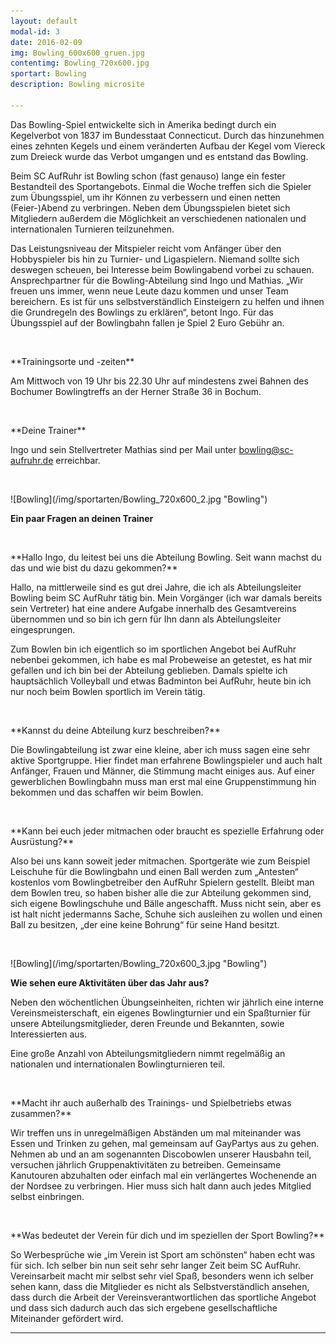 ```yaml
---
layout: default
modal-id: 3
date: 2016-02-09
img: Bowling_600x600_gruen.jpg
contentimg: Bowling_720x600.jpg
sportart: Bowling
description: Bowling microsite
             
---
```


  
Das Bowling-Spiel entwickelte sich in Amerika bedingt durch ein Kegelverbot von 1837 im Bundesstaat Connecticut. Durch das hinzunehmen eines zehnten Kegels und einem veränderten Aufbau der Kegel vom Viereck zum Dreieck wurde das Verbot umgangen und es entstand das Bowling.

Beim SC AufRuhr ist Bowling schon (fast genauso) lange ein fester Bestandteil des Sportangebots. Einmal die Woche treffen sich die Spieler zum Übungsspiel, um ihr Können zu verbessern und einen netten (Feier-)Abend zu verbringen. Neben dem Übungsspielen bietet sich Mitgliedern außerdem die Möglichkeit an verschiedenen nationalen und internationalen Turnieren teilzunehmen. 

Das Leistungsniveau der Mitspieler reicht vom Anfänger über den Hobbyspieler bis hin zu Turnier- und Ligaspielern. Niemand sollte sich deswegen scheuen, bei Interesse beim Bowlingabend vorbei zu schauen.
Ansprechpartner für die Bowling-Abteilung sind Ingo und Mathias. „Wir freuen uns immer, wenn neue Leute dazu kommen und unser Team bereichern. Es ist für uns selbstverständlich Einsteigern zu helfen und ihnen die Grundregeln des Bowlings zu erklären“, betont Ingo.
Für das Übungsspiel  auf der Bowlingbahn fallen je Spiel 2 Euro Gebühr an.
  
<p>&nbsp;</p>
**Trainingsorte und -zeiten**

Am Mittwoch von 19 Uhr bis 22.30 Uhr auf mindestens zwei Bahnen des Bochumer Bowlingtreffs an der Herner Straße 36 in Bochum.

<p>&nbsp;</p>
**Deine Trainer**

Ingo und sein Stellvertreter Mathias sind per Mail unter [bowling@sc-aufruhr.de](mailto:bowling@sc-aufruhr.de) erreichbar.
  
<p>&nbsp;</p>
![Bowling](/img/sportarten/Bowling_720x600_2.jpg "Bowling")


**Ein paar Fragen an deinen Trainer**

<p>&nbsp;</p>
**Hallo Ingo, du leitest bei uns die Abteilung Bowling. Seit wann machst du das und wie bist du dazu gekommen?**
  
Hallo, na mittlerweile sind es gut drei Jahre, die ich als Abteilungsleiter Bowling beim SC AufRuhr tätig bin. Mein Vorgänger (ich war damals bereits sein Vertreter) hat eine andere Aufgabe innerhalb des Gesamtvereins übernommen und so bin ich gern für Ihn dann als Abteilungsleiter eingesprungen.

Zum Bowlen bin ich eigentlich so im sportlichen Angebot bei AufRuhr nebenbei gekommen, ich habe es mal Probeweise an getestet, es hat mir gefallen und ich bin bei der Abteilung geblieben. Damals spielte ich hauptsächlich Volleyball und etwas Badminton bei AufRuhr, heute bin ich nur noch beim Bowlen sportlich im Verein tätig.

<p>&nbsp;</p>
**Kannst du deine Abteilung kurz beschreiben?**

Die Bowlingabteilung ist zwar eine kleine, aber ich muss sagen eine sehr aktive Sportgruppe. Hier findet man erfahrene Bowlingspieler und auch halt Anfänger, Frauen und Männer, die Stimmung macht einiges aus. Auf einer gewerblichen Bowlingbahn muss man erst mal eine Gruppenstimmung hin bekommen und das schaffen wir beim Bowlen.
<p>&nbsp;</p>
**Kann bei euch jeder mitmachen oder braucht es spezielle Erfahrung oder Ausrüstung?**

Also bei uns kann soweit jeder mitmachen. Sportgeräte  wie zum Beispiel Leischuhe für die Bowlingbahn und einen Ball werden zum „Antesten“ kostenlos vom Bowlingbetreiber den AufRuhr Spielern gestellt. Bleibt man dem Bowlen treu, so haben bisher alle die zur Abteilung gekommen sind, sich eigene Bowlingschuhe und Bälle angeschafft.  Muss nicht sein, aber es ist halt nicht jedermanns Sache, Schuhe sich ausleihen zu wollen und einen Ball zu besitzen, „der eine keine Bohrung“ für seine Hand besitzt.

<p>&nbsp;</p>
![Bowling](/img/sportarten/Bowling_720x600_3.jpg "Bowling")

**Wie sehen eure Aktivitäten über das Jahr aus?**

Neben den wöchentlichen Übungseinheiten, richten wir jährlich eine interne Vereinsmeisterschaft, ein eigenes Bowlingturnier und ein Spaßturnier für unsere Abteilungsmitglieder, deren Freunde und Bekannten, sowie Interessierten aus.

Eine große Anzahl von Abteilungsmitgliedern nimmt regelmäßig an nationalen und internationalen Bowlingturnieren teil.
<p>&nbsp;</p>
**Macht ihr auch außerhalb des Trainings- und Spielbetriebs etwas zusammen?**

Wir treffen uns in unregelmäßigen Abständen um mal miteinander was Essen und Trinken zu gehen, mal gemeinsam auf GayPartys aus  zu gehen. Nehmen ab und an am sogenannten Discobowlen unserer Hausbahn teil, versuchen jährlich Gruppenaktivitäten zu betreiben. Gemeinsame Kanutouren abzuhalten oder einfach mal ein verlängertes Wochenende an der Nordsee zu verbringen. Hier muss sich halt dann auch jedes Mitglied selbst einbringen. 
<p>&nbsp;</p>
**Was bedeutet der Verein für dich und im speziellen der Sport Bowling?**

So Werbesprüche wie „im Verein ist Sport am schönsten“  haben echt was für sich. Ich selber bin nun seit sehr sehr langer Zeit beim SC AufRuhr. Vereinsarbeit macht mir selbst sehr viel Spaß, besonders wenn ich selber sehen kann, dass die Mitglieder es nicht als Selbstverständlich ansehen, dass durch die Arbeit der Vereinsverantwortlichen das sportliche Angebot und dass sich dadurch auch das sich ergebene gesellschaftliche Miteinander gefördert wird. 

___
